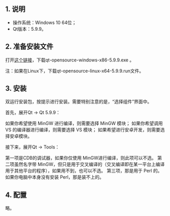 ## 1. 说明

- 操作系统：Windows 10 64位；
- Qt版本：5.9.9。

## 2. 准备安装文件

打开[这个链接](http://download.qt.io/official_releases/qt/5.9/5.9.9/)，下载qt-opensource-windows-x86-5.9.9.exe 。

注：如果在Linux下，下载qt-opensource-linux-x64-5.9.9.run文件。

## 3. 安装

双运行安装包，按提示进行安装。需要特别注意的是，“选择组件”界面中。

首先，展开Qt -> Qt 5.9.9：

如果你希望使用 MinGW 进行编译，则需要选择 MinGW 模块；
如果你希望调用 VS 的编译器进行编译，则需要选择 VS 模块；
如果希望进行安卓开发，则需要选择安卓模块。

接下来，展开Qt -> Tools：

第一项是CDB的调试器，如果你仅使用 MinGW进行编译，则此项可以不选。
第二项虽然名字带 MinGW，但只是用于交叉编译的（交叉编译即在某一平台上编译用于其他平台的程序），如果用不到，也可以不选。
第三项，那是用于 Perl 的。如果你电脑中本身没有安装 Perl，那是装不上的。

## 4. 配置

略。
